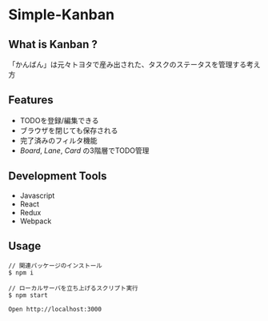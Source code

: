 # Simple-Kanban

## What is Kanban ?
「かんばん」は元々トヨタで産み出された、タスクのステータスを管理する考え方  

## Features
 - TODOを登録/編集できる
 - ブラウザを閉じても保存される
 - 完了済みのフィルタ機能
 - *Board*, *Lane*, *Card* の3階層でTODO管理

## Development Tools
 - Javascript
 - React
 - Redux
 - Webpack

## Usage

```
// 関連パッケージのインストール
$ npm i

// ローカルサーバを立ち上げるスクリプト実行
$ npm start

Open http://localhost:3000
```

